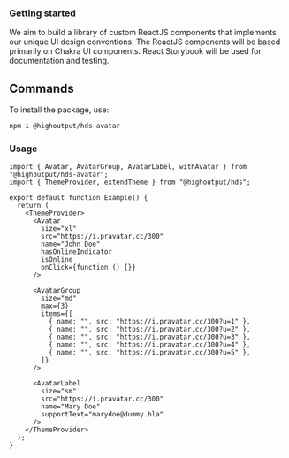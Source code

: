 ### Getting started

We aim to build a library of custom ReactJS components that implements our unique UI design conventions. The ReactJS components will be based primarily on Chakra UI components. React Storybook will be used for documentation and testing.

## Commands

To install the package, use:

```bash
npm i @highoutput/hds-avatar
```

### Usage

```tsx
import { Avatar, AvatarGroup, AvatarLabel, withAvatar } from "@highoutput/hds-avatar";
import { ThemeProvider, extendTheme } from "@highoutput/hds";

export default function Example() {
  return (
    <ThemeProvider>
      <Avatar
        size="xl"
        src="https://i.pravatar.cc/300"
        name="John Doe"
        hasOnlineIndicator
        isOnline
        onClick={function () {}}
      />

      <AvatarGroup
        size="md"
        max={3}
        items={[
          { name: "", src: "https://i.pravatar.cc/300?u=1" },
          { name: "", src: "https://i.pravatar.cc/300?u=2" },
          { name: "", src: "https://i.pravatar.cc/300?u=3" },
          { name: "", src: "https://i.pravatar.cc/300?u=4" },
          { name: "", src: "https://i.pravatar.cc/300?u=5" },
        ]}
      />

      <AvatarLabel
        size="sm"
        src="https://i.pravatar.cc/300"
        name="Mary Doe"
        supportText="marydoe@dummy.bla"
      />
    </ThemeProvider>
  );
}
```
